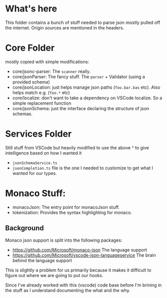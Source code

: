 # What's here

This folder contains a bunch of stuff needed to parse json mostly pulled off the internet. Origin sources are mentioned in the headers.

# Core Folder
mostly copied with simple modifications:
* core/jsonc-parser: The `scanner` really.
* core/jsonParser: The fancy stuff. The `parser` + Validator (using a provided schema)
* core/jsonLocation: just helps manage json paths (`foo.bar.bas` etc). Also helps match e.g. (`foo.*` etc)
* core/localize: don't want to take a dependency on VSCode localize. So a simple replacement function
* core/jsonSchema: just the interface declaring the structure of json schemas.

# Services Folder
Still stuff from VSCode but heavily modified to use the above ^ to give intelligence based on how I wanted it

* `jsonSchemaService.ts`
* `jsonCompletion.ts` file is the one I needed to customize to get what I wanted for our types.


# Monaco Stuff:
* monacoJson: The entry point for monacoJson stuff.
* tokenization: Provides the syntax highlighting for monaco.

## Background

Monaco json support is split into the following packages:

* https://github.com/Microsoft/monaco-json The language support
* https://github.com/Microsoft/vscode-json-languageservice The brain behind the language support

This is slightly a problem for us primarily because it makes it difficult to figure out where we are going to put our hooks.

Since I've already worked with this (vscode) code base before I'm brining in the stuff as I understand documenting the what and the why.
